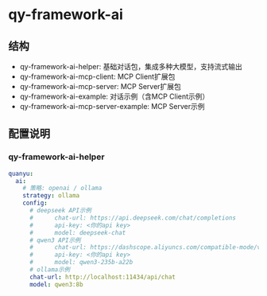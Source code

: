 # qy-framework-ai

## 结构
- qy-framework-ai-helper: 基础对话包，集成多种大模型，支持流式输出
- qy-framework-ai-mcp-client: MCP Client扩展包
- qy-framework-ai-mcp-server: MCP Server扩展包
- qy-framework-ai-example: 对话示例（含MCP Client示例）
- qy-framework-ai-mcp-server-example: MCP Server示例
## 配置说明
### qy-framework-ai-helper
```yaml
quanyu:
  ai:
    # 策略: openai / ollama
    strategy: ollama
    config:
      # deepseek API示例
      #      chat-url: https://api.deepseek.com/chat/completions
      #      api-key: <你的api key>
      #      model: deepseek-chat
      # qwen3 API示例
      #      chat-url: https://dashscope.aliyuncs.com/compatible-mode/v1/chat/completions
      #      api-key: <你的api key>
      #      model: qwen3-235b-a22b
      # ollama示例
      chat-url: http://localhost:11434/api/chat
      model: qwen3:8b
```